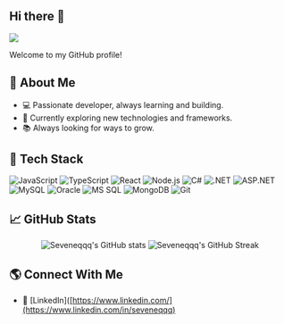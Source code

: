 ## Hi there 👋

![](https://komarev.com/ghpvc/?username=Seveneqqq&label=PROFILE+VIEWS)

Welcome to my GitHub profile!

## 🚀 About Me

- 💻 Passionate developer, always learning and building.
- 🌱 Currently exploring new technologies and frameworks.
- 📚 Always looking for ways to grow.

## 🧰 Tech Stack

![JavaScript](https://img.shields.io/badge/-JavaScript-333?style=flat&logo=javascript)
![TypeScript](https://img.shields.io/badge/-TypeScript-333?style=flat&logo=typescript)
![React](https://img.shields.io/badge/-React-333?style=flat&logo=react)
![Node.js](https://img.shields.io/badge/-Node.js-333?style=flat&logo=node.js)
![C#](https://img.shields.io/badge/-C%23-333?style=flat&logo=c-sharp)
![.NET](https://img.shields.io/badge/-.NET-333?style=flat&logo=dotnet)
![ASP.NET](https://img.shields.io/badge/-ASP.NET-333?style=flat&logo=dotnet)
![MySQL](https://img.shields.io/badge/-MySQL-333?style=flat&logo=mysql)
![Oracle](https://img.shields.io/badge/-Oracle_SQL-333?style=flat&logo=oracle)
![MS SQL](https://img.shields.io/badge/-MSQL-333?style=flat&logo=microsoft-sql-server)
![MongoDB](https://img.shields.io/badge/-MongoDB-333?style=flat&logo=mongodb)
![Git](https://img.shields.io/badge/-Git-333?style=flat&logo=git)

## 📈 GitHub Stats

<p align="center">
  <img src="https://github-readme-stats.vercel.app/api?username=Seveneqqq&show_icons=true&theme=github_dark" alt="Seveneqqq's GitHub stats" />
  <img src="https://github-readme-streak-stats.herokuapp.com/?user=Seveneqqq&theme=github-dark" alt="Seveneqqq's GitHub Streak" />
</p>

## 🌎 Connect With Me

- 💼 [LinkedIn]([https://www.linkedin.com/](https://www.linkedin.com/in/seveneqqq)

<!--
**Seveneqqq/Seveneqqq** is a ✨ _special_ ✨ repository because its `README.md` (this file) appears on your GitHub profile.

Here are some ideas to get you started:

- 🔭 I’m currently working on ...
- 🌱 I’m currently learning ...
- 👯 I’m looking to collaborate on ...
- 🤔 I’m looking for help with ...
- 💬 Ask me about ...
- 📫 How to reach me: ...
- 😄 Pronouns: ...
- ⚡ Fun fact: ...
-->
